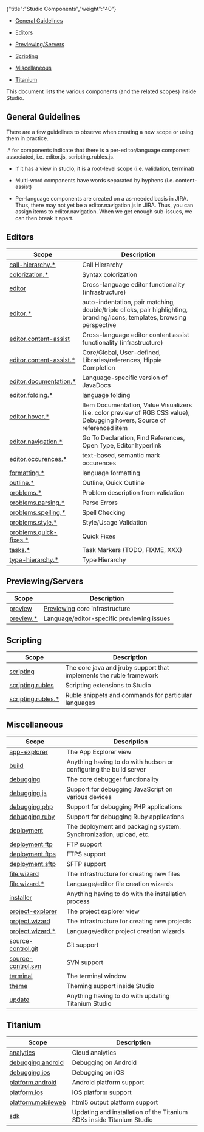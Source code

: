 {"title":"Studio Components","weight":"40"}

* [General Guidelines](#general-guidelines)

* [Editors](#editors)

* [Previewing/Servers](#previewing/servers)

* [Scripting](#scripting)

* [Miscellaneous](#miscellaneous)

* [Titanium](#titanium)

This document lists the various components (and the related scopes) inside Studio.

## General Guidelines

There are a few guidelines to observe when creating a new scope or using them in practice.

.\* for components indicate that there is a per-editor/language component associated, i.e. editor.js, scripting.rubles.js.

* If it has a view in studio, it is a root-level scope (i.e. validation, terminal)

* Multi-word components have words separated by hyphens (i.e. content-assist)

* Per-language components are created on a as-needed basis in JIRA. Thus, there may not yet be a editor.navigation.js in JIRA. Thus, you can assign items to editor.navigation. When we get enough sub-issues, we can then break it apart.

## Editors

| Scope | Description |
| --- | --- |
| [call-hierarchy.\*](http://jira.appcelerator.org/secure/IssueNavigator!executeAdvanced.jspa?jqlQuery=component=) | Call Hierarchy |
| [colorization.\*](http://jira.appcelerator.org/secure/IssueNavigator!executeAdvanced.jspa?jqlQuery=component=) | Syntax colorization |
| [editor](http://jira.appcelerator.org/secure/IssueNavigator!executeAdvanced.jspa?jqlQuery=component=) | Cross-language editor functionality (infrastructure) |
| [editor.\*](http://jira.appcelerator.org/secure/IssueNavigator!executeAdvanced.jspa?jqlQuery=component=) | auto-indentation, pair matching, double/triple clicks, pair highlighting, branding/icons, templates, browsing perspective |
| [editor.content-assist](http://jira.appcelerator.org/secure/IssueNavigator!executeAdvanced.jspa?jqlQuery=component=) | Cross-language editor content assist functionality (infrastructure) |
| [editor.content-assist.\*](http://jira.appcelerator.org/secure/IssueNavigator!executeAdvanced.jspa?jqlQuery=component=) | Core/Global, User-defined, Libraries/references, Hippie Completion |
| [editor.documentation.\*](http://jira.appcelerator.org/secure/IssueNavigator!executeAdvanced.jspa?jqlQuery=component=) | Language-specific version of JavaDocs |
| [editor.folding.\*](http://jira.appcelerator.org/secure/IssueNavigator!executeAdvanced.jspa?jqlQuery=component=) | language folding |
| [editor.hover.\*](http://jira.appcelerator.org/secure/IssueNavigator!executeAdvanced.jspa?jqlQuery=component=) | Item Documentation, Value Visualizers (i.e. color preview of RGB CSS value), Debugging hovers, Source of referenced item |
| [editor.navigation.\*](http://jira.appcelerator.org/secure/IssueNavigator!executeAdvanced.jspa?jqlQuery=component=) | Go To Declaration, Find References, Open Type, Editor hyperlink |
| [editor.occurences.\*](http://jira.appcelerator.org/secure/IssueNavigator!executeAdvanced.jspa?jqlQuery=component=) | text-based, semantic mark occurences |
| [formatting.\*](http://jira.appcelerator.org/secure/IssueNavigator!executeAdvanced.jspa?jqlQuery=component=) | language formatting |
| [outline.\*](http://jira.appcelerator.org/secure/IssueNavigator!executeAdvanced.jspa?jqlQuery=component=) | Outline, Quick Outline |
| [problems.\*](http://jira.appcelerator.org/secure/IssueNavigator!executeAdvanced.jspa?jqlQuery=component=) | Problem description from validation |
| [problems.parsing.\*](http://jira.appcelerator.org/secure/IssueNavigator!executeAdvanced.jspa?jqlQuery=component=) | Parse Errors |
| [problems.spelling.\*](http://jira.appcelerator.org/secure/IssueNavigator!executeAdvanced.jspa?jqlQuery=component=) | Spell Checking |
| [problems.style.\*](http://jira.appcelerator.org/secure/IssueNavigator!executeAdvanced.jspa?jqlQuery=component=) | Style/Usage Validation |
| [problems.quick-fixes.\*](http://jira.appcelerator.org/secure/IssueNavigator!executeAdvanced.jspa?jqlQuery=component=) | Quick Fixes |
| [tasks.\*](http://jira.appcelerator.org/secure/IssueNavigator!executeAdvanced.jspa?jqlQuery=component=) | Task Markers (TODO, FIXME, XXX) |
| [type-hierarchy.\*](http://jira.appcelerator.org/secure/IssueNavigator!executeAdvanced.jspa?jqlQuery=component=) | Type Hierarchy |

## Previewing/Servers

| Scope | Description |
| --- | --- |
| [preview](http://jira.appcelerator.org/secure/IssueNavigator!executeAdvanced.jspa?jqlQuery=component=) | [Previewing](/docs/appc/Axway_Appcelerator_Studio/Axway_Appcelerator_Studio_Guide/Web_Development/Previewing/) core infrastructure |
| [preview.\*](http://jira.appcelerator.org/secure/IssueNavigator!executeAdvanced.jspa?jqlQuery=component=) | Language/editor-specific previewing issues |

## Scripting

| Scope | Description |
| --- | --- |
| [scripting](http://jira.appcelerator.org/secure/IssueNavigator!executeAdvanced.jspa?jqlQuery=component=) | The core java and jruby support that implements the ruble framework |
| [scripting.rubles](http://jira.appcelerator.org/secure/IssueNavigator!executeAdvanced.jspa?jqlQuery=component=) | Scripting extensions to Studio |
| [scripting.rubles.\*](http://jira.appcelerator.org/secure/IssueNavigator!executeAdvanced.jspa?jqlQuery=component=) | Ruble snippets and commands for particular languages |

## Miscellaneous

| Scope | Description |
| --- | --- |
| [app-explorer](http://jira.appcelerator.org/secure/IssueNavigator!executeAdvanced.jspa?jqlQuery=component=) | The App Explorer view |
| [build](http://jira.appcelerator.org/secure/IssueNavigator!executeAdvanced.jspa?jqlQuery=component=) | Anything having to do with hudson or configuring the build server |
| [debugging](http://jira.appcelerator.org/secure/IssueNavigator!executeAdvanced.jspa?jqlQuery=component=) | The core debugger functionality |
| [debugging.js](http://jira.appcelerator.org/secure/IssueNavigator!executeAdvanced.jspa?jqlQuery=component=) | Support for debugging JavaScript on various devices |
| [debugging.php](http://jira.appcelerator.org/secure/IssueNavigator!executeAdvanced.jspa?jqlQuery=component=) | Support for debugging PHP applications |
| [debugging.ruby](http://jira.appcelerator.org/secure/IssueNavigator!executeAdvanced.jspa?jqlQuery=component=) | Support for debugging Ruby applications |
| [deployment](http://jira.appcelerator.org/secure/IssueNavigator!executeAdvanced.jspa?jqlQuery=component=) | The deployment and packaging system. Synchronization, upload, etc. |
| [deployment.ftp](http://jira.appcelerator.org/secure/IssueNavigator!executeAdvanced.jspa?jqlQuery=component=) | FTP support |
| [deployment.ftps](http://jira.appcelerator.org/secure/IssueNavigator!executeAdvanced.jspa?jqlQuery=component=) | FTPS support |
| [deployment.sftp](http://jira.appcelerator.org/secure/IssueNavigator!executeAdvanced.jspa?jqlQuery=component=) | SFTP support |
| [file.wizard](http://jira.appcelerator.org/secure/IssueNavigator!executeAdvanced.jspa?jqlQuery=component=) | The infrastructure for creating new files |
| [file.wizard.\*](http://jira.appcelerator.org/secure/IssueNavigator!executeAdvanced.jspa?jqlQuery=component=) | Language/editor file creation wizards |
| [installer](http://jira.appcelerator.org/secure/IssueNavigator!executeAdvanced.jspa?jqlQuery=component=) | Anything having to do with the installation process |
| [project-explorer](http://jira.appcelerator.org/secure/IssueNavigator!executeAdvanced.jspa?jqlQuery=component=) | The project explorer view |
| [project.wizard](http://jira.appcelerator.org/secure/IssueNavigator!executeAdvanced.jspa?jqlQuery=component=) | The infrastructure for creating new projects |
| [project.wizard.\*](http://jira.appcelerator.org/secure/IssueNavigator!executeAdvanced.jspa?jqlQuery=component=) | Language/editor project creation wizards |
| [source-control.git](http://jira.appcelerator.org/secure/IssueNavigator!executeAdvanced.jspa?jqlQuery=component=) | Git support |
| [source-control.svn](http://jira.appcelerator.org/secure/IssueNavigator!executeAdvanced.jspa?jqlQuery=component=) | SVN support |
| [terminal](http://jira.appcelerator.org/secure/IssueNavigator!executeAdvanced.jspa?jqlQuery=component=) | The terminal window |
| [theme](http://jira.appcelerator.org/secure/IssueNavigator!executeAdvanced.jspa?jqlQuery=component=) | Theming support inside Studio |
| [update](http://jira.appcelerator.org/secure/IssueNavigator!executeAdvanced.jspa?jqlQuery=component=) | Anything having to do with updating Titanium Studio |

## Titanium

| Scope | Description |
| --- | --- |
| [analytics](http://jira.appcelerator.org/secure/IssueNavigator!executeAdvanced.jspa?jqlQuery=component=) | Cloud analytics |
| [debugging.android](http://jira.appcelerator.org/secure/IssueNavigator!executeAdvanced.jspa?jqlQuery=component=) | Debugging on Android |
| [debugging.ios](http://jira.appcelerator.org/secure/IssueNavigator!executeAdvanced.jspa?jqlQuery=component=) | Debugging on iOS |
| [platform.android](http://jira.appcelerator.org/secure/IssueNavigator!executeAdvanced.jspa?jqlQuery=component=) | Android platform support |
| [platform.ios](http://jira.appcelerator.org/secure/IssueNavigator!executeAdvanced.jspa?jqlQuery=component=) | iOS platform support |
| [platform.mobileweb](http://jira.appcelerator.org/secure/IssueNavigator!executeAdvanced.jspa?jqlQuery=component=) | html5 output platform support |
| [sdk](http://jira.appcelerator.org/secure/IssueNavigator!executeAdvanced.jspa?jqlQuery=component=) | Updating and installation of the Titanium SDKs inside Titanium Studio |
